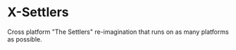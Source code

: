 # X-Settlers
Cross platform "The Settlers" re-imagination that runs on as many platforms as possible.
